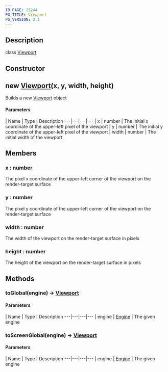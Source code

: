 ```yaml
---
ID_PAGE: 25244
PG_TITLE: Viewport
PG_VERSION: 2.1
---
```

## Description

class [Viewport](/classes/2.3/Viewport)



## Constructor

## new [Viewport](/classes/2.3/Viewport)(x, y, width, height)

Builds a new [Viewport](/classes/2.3/Viewport) object

#### Parameters
 | Name | Type | Description
---|---|---|---
 | x | number |   The initial x coordinate of the upper-left pixel of the viewport
 | y | number |   The initial y coordinate of the upper-left pixel of the viewport
 | width | number |   The initial width of the viewport
## Members

### x : number

The pixel x coordinate of the upper-left corner of the viewport on the render-target surface

### y : number

The pixel y coordinate of the upper-left corner of the viewport on the render-target surface

### width : number

The width of the viewport on the render-target surface in pixels

### height : number

The height of the  viewport on the render-target surface in pixels

## Methods

### toGlobal(engine) &rarr; [Viewport](/classes/2.3/Viewport)



#### Parameters
 | Name | Type | Description
---|---|---|---
 | engine | [Engine](/classes/2.3/Engine) |   The given engine

### toScreenGlobal(engine) &rarr; [Viewport](/classes/2.3/Viewport)



#### Parameters
 | Name | Type | Description
---|---|---|---
 | engine | [Engine](/classes/2.3/Engine) |   The given engine

